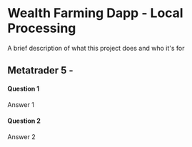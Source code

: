 # Wealth Farming Dapp - Local Processing

A brief description of what this project does and who it's for

## Metatrader 5 -

#### Question 1

Answer 1

#### Question 2

Answer 2

